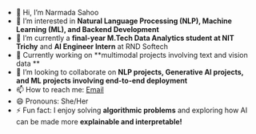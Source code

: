 - 👋 Hi, I’m Narmada Sahoo
- 👀 I’m interested in **Natural Language Processing (NLP), Machine Learning (ML), and Backend Development**  
- 🌱 I’m currently a **final-year M.Tech Data Analytics student at NIT Trichy** and **AI Engineer Intern** at RND Softech 
- 🚀 Currently working on  **multimodal projects involving text and vision data **  
- 💞️ I’m looking to collaborate on **NLP projects, Generative AI projects, and ML projects involving end-to-end deployment**  
- 📫 How to reach me: [Email](narmada.nitu@gmail.com)  
- 😄 Pronouns: She/Her  
- ⚡ Fun fact: I enjoy solving **algorithmic problems** and exploring how AI can be made more **explainable and interpretable!**  

<!---
Narmada-98/Narmada-98 is a ✨ special ✨ repository because its `README.md` (this file) appears on your GitHub profile.
You can click the Preview link to take a look at your changes.
--->
